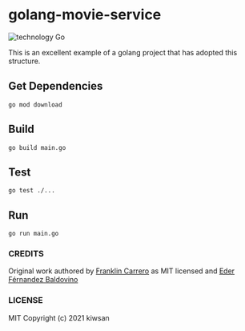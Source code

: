 # golang-movie-service
![technology Go](https://img.shields.io/badge/technology-go-blue.svg)

This is an excellent example of a golang project that has adopted this structure.

## Get Dependencies

`go mod download`

## Build

`go build main.go`

## Test

`go test ./...`

## Run

`go run main.go`

### CREDITS
Original work authored by [Franklin Carrero](https://github.com/fmcarrero/bookstore_utils-go/) as MIT licensed and [
Eder Férnandez Baldovino](https://github.com/ederj98/movies-microservice)

### LICENSE
MIT
Copyright (c) 2021 kiwsan
